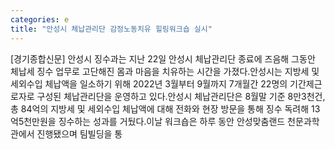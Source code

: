 ```yaml
---
categories: e
title: "안성시 체납관리단 감정노동치유 힐링워크숍 실시"
---
```

[경기종합신문] 안성시 징수과는 지난 22일 안성시 체납관리단 종료에 즈음해 그동안 체납세 징수 업무로 고단해진 몸과 마음을 치유하는 시간을 가졌다.안성시는 지방세 및 세외수입 체납액을 일소하기 위해 2022년 3월부터 9월까지 7개월간 22명의 기간제근로자로 구성된 체납관리단을 운영하고 있다.안성시 체납관리단은 8월말 기준 8만3천건, 총 84억의 지방세 및 세외수입 체납액에 대해 전화와 현장 방문을 통해 징수 독려해 13억5천만원을 징수하는 성과를 거뒀다.이날 워크숍은 하루 동안 안성맞춤랜드 천문과학관에서 진행됐으며 팀빌딩을 통